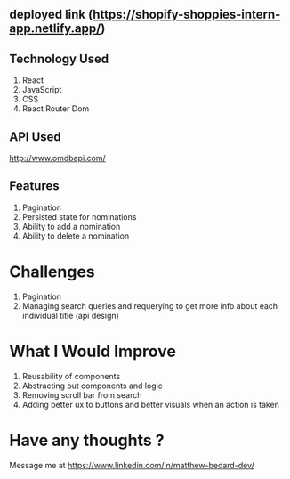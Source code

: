 ## deployed link (https://shopify-shoppies-intern-app.netlify.app/)

## Technology Used
1. React
2. JavaScript
3. CSS
4. React Router Dom

## API Used
http://www.omdbapi.com/

## Features
1. Pagination
2. Persisted state for nominations
3. Ability to add a nomination
4. Ability to delete a nomination

# Challenges
1. Pagination
2. Managing search queries and requerying to get more info about each individual title (api design)

# What I Would Improve 
1. Reusability of components
2. Abstracting out components and logic
3. Removing scroll bar from search
4. Adding better ux to buttons and better visuals when an action is taken

# Have any thoughts ?
Message me at https://www.linkedin.com/in/matthew-bedard-dev/
